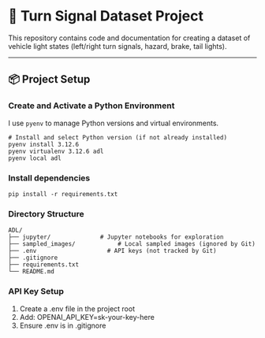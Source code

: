 # 🚗 Turn Signal Dataset Project

This repository contains code and documentation for creating a dataset of vehicle light states (left/right turn signals, hazard, brake, tail lights).  

---

## 📦 Project Setup

### Create and Activate a Python Environment

I use `pyenv` to manage Python versions and virtual environments.

```
# Install and select Python version (if not already installed)
pyenv install 3.12.6
pyenv virtualenv 3.12.6 adl
pyenv local adl
```

### Install dependencies

```
pip install -r requirements.txt
```

### Directory Structure

```
ADL/
├── jupyter/              # Jupyter notebooks for exploration
├── sampled_images/            # Local sampled images (ignored by Git)
├── .env                    # API keys (not tracked by Git)
├── .gitignore
├── requirements.txt
└── README.md
```

### API Key Setup

1. Create a .env file in the project root
2. Add: OPENAI_API_KEY=sk-your-key-here
3. Ensure .env is in .gitignore 
